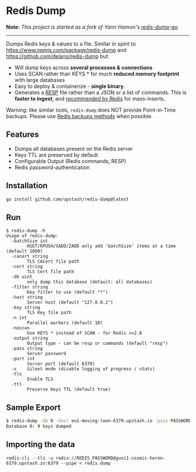 # Redis Dump

**Note:** _This project is started as a fork of Yann Hamon's [redis-dump-go](https://github.com/yannh/redis-dump-go)._

___

Dumps Redis keys & values to a file. Similar in spirit to https://www.npmjs.com/package/redis-dump and https://github.com/delano/redis-dump but:

* Will dump keys across **several processes & connections**
* Uses SCAN rather than KEYS * for much **reduced memory footprint** with large databases
* Easy to deploy & containerize - **single binary**.
* Generates a [RESP](https://redis.io/topics/protocol) file rather than a JSON or a list of commands. This is **faster to ingest**, and [recommended by Redis](https://redis.io/topics/mass-insert) for mass-inserts.

Warning: like similar tools, `redis-dump` does NOT provide Point-in-Time backups. Please use [Redis backups methods](https://redis.io/topics/persistence) when possible.

## Features

* Dumps all databases present on the Redis server
* Keys TTL are preserved by default
* Configurable Output (Redis commands, RESP)
* Redis password-authentication

## Installation

```bash
go install github.com/upstash/redis-dump@latest
```

## Run

```
$ redis-dump -h
Usage of redis-dump:
  -batchSize int
        HSET/RPUSH/SADD/ZADD only add 'batchSize' items at a time (default 1000)
  -cacert string
        TLS CACert file path
  -cert string
        TLS Cert file path
  -db uint
        only dump this database (default: all databases)
  -filter string
        Key filter to use (default "*")
  -host string
        Server host (default "127.0.0.1")
  -key string
        TLS Key file path
  -n int
        Parallel workers (default 10)
  -noscan
        Use KEYS * instead of SCAN - for Redis <=2.8
  -output string
        Output type - can be resp or commands (default "resp")
  -pass string
        Server password
  -port int
        Server port (default 6379)
  -s    Silent mode (disable logging of progress / stats)
  -tls
        Enable TLS
  -ttl
        Preserve Keys TTL (default true)

```

## Sample Export 

```bash
$ redis-dump -db 0 -host eu1-moving-loon-6379.upstash.io -pass PASSWORD -tls > redis.dump
Database 0: 9 keys dumped
```

## Importing the data

```
redis-cli --tls -u redis://REDIS_PASSWORD@gusc1-cosmic-heron-6379.upstash.io:6379 --pipe < redis.dump
```

